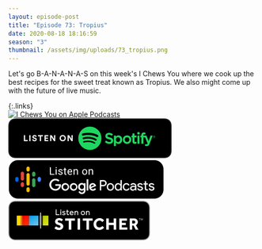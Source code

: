 ```yaml
---
layout: episode-post
title: "Episode 73: Tropius"
date: 2020-08-18 18:16:59
season: "3"
thumbnail: /assets/img/uploads/73_tropius.png
---
```

Let's go B-A-N-A-N-A-S on this week's I Chews You where we cook up the best recipes for the sweet treat known as Tropius. We also might come up with the future of live music.

{:.links}  
[![I Chews You on Apple Podcasts](https://linkmaker.itunes.apple.com/en-us/badge-lrg.svg?releaseDate=2019-04-16T00:00:00Z&kind=podcast&bubble=podcasts)](https://podcasts.apple.com/us/podcast/73-tropius/id1455409177?i=1000488488748)  [![I Chews You on Spotify](/assets/img/uploads/spotify-badge-button.svg)](https://open.spotify.com/episode/5VZoDqOJ8tkecerNNoYjmV)  [![I Chews You on Google Podcasts](/assets/img/uploads/google-podcasts-badge-button.svg)](https://podcasts.google.com/feed/aHR0cHM6Ly9pY2hld3N5b3UubGlic3luLmNvbS9yc3M/episode/MjRiZGMzMTUtOWY4Zi00YjQyLWIyNjktMmI4ZWQ2MGFhNjBj?sa=X&ved=2ahUKEwib5vWjsOzrAhVNUs0KHQsmCNQQkfYCegQIARAF)  [![I Chews You on Stitcher](/assets/img/uploads/stitcher-badge-button.svg)](https://www.stitcher.com/s?eid=77038612)